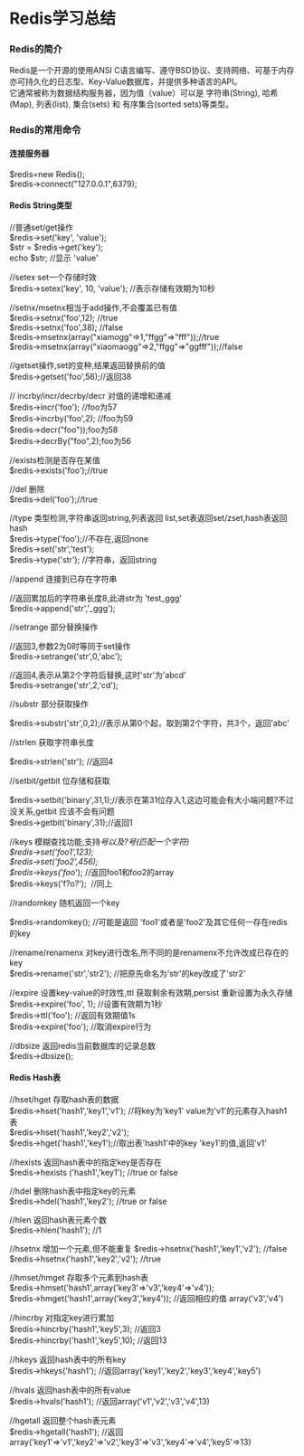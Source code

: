# Redis学习总结


### Redis的简介

Redis是一个开源的使用ANSI C语言编写、遵守BSD协议、支持网络、可基于内存亦可持久化的日志型、Key-Value数据库，并提供多种语言的API。<br>
它通常被称为数据结构服务器，因为值（value）可以是 字符串(String), 哈希(Map), 列表(list), 集合(sets) 和 有序集合(sorted sets)等类型。<br>

### Redis的常用命令

#### 连接服务器
$redis=new Redis();<br>
$redis->connect("127.0.0.1",6379);<br>


#### Redis String类型

//普通set/get操作<br>
$redis->set('key', 'value');<br>
$str = $redis->get('key');<br>
echo $str; //显示 'value'<br>

//setex set一个存储时效<br>
$redis->setex('key', 10, 'value'); //表示存储有效期为10秒<br>

//setnx/msetnx相当于add操作,不会覆盖已有值<br>
$redis->setnx('foo',12); //true<br>
$redis->setnx('foo',38); //false<br>
$redis->msetnx(array("xiamogg"=>1,"ffgg"=>"fff"));//true<br>
$redis->msetnx(array("xiaomaogg"=>2,"ffgg"=>"ggfff"));//false<br>


//getset操作,set的变种,结果返回替换前的值<br>
$redis->getset('foo',56);//返回38<br>

// incrby/incr/decrby/decr 对值的递增和递减<br>
$redis->incr('foo'); //foo为57<br>
$redis->incrby('foo',2); //foo为59<br>
$redis->decr("foo"));foo为58<br>
$redis->decrBy("foo",2);foo为56<br>

//exists检测是否存在某值<br>
$redis->exists('foo');//true<br>

//del 删除<br>
$redis->del('foo');//true<br>

//type 类型检测,字符串返回string,列表返回 list,set表返回set/zset,hash表返回hash<br>
$redis->type('foo');//不存在,返回none<br>
$redis->set('str','test');<br>
$redis->type('str'); //字符串，返回string<br>

//append 连接到已存在字符串<br>

//返回累加后的字符串长度8,此进str为 'test_ggg'<br>
$redis->append('str','_ggg');<br>

//setrange 部分替换操作<br>

//返回3,参数2为0时等同于set操作<br>
$redis->setrange('str',0,'abc');<br>

//返回4,表示从第2个字符后替换,这时'str'为'abcd'<br>
$redis->setrange('str',2,'cd');<br>

//substr 部分获取操作<br>

$redis->substr('str',0,2);//表示从第0个起，取到第2个字符，共3个，返回'abc'<br>

//strlen 获取字符串长度<br>

$redis->strlen('str'); //返回4<br>

//setbit/getbit 位存储和获取<br>

$redis->setbit('binary',31,1);//表示在第31位存入1,这边可能会有大小端问题?不过没关系,getbit 应该不会有问题<br>
$redis->getbit('binary',31);//返回1<br>

//keys 模糊查找功能,支持*号以及?号(匹配一个字符)<br>
$redis->set('foo1',123);<br>
$redis->set('foo2',456);<br>
$redis->keys('foo*'); //返回foo1和foo2的array<br>
$redis->keys('f?o?');&nbsp; //同上<br>


//randomkey 随机返回一个key<br>

$redis->randomkey(); //可能是返回 'foo1'或者是'foo2'及其它任何一存在redis的key<br>

//rename/renamenx 对key进行改名,所不同的是renamenx不允许改成已存在的key<br>
$redis->rename('str','str2'); //把原先命名为'str'的key改成了'str2'<br>

//expire 设置key-value的时效性,ttl 获取剩余有效期,persist 重新设置为永久存储<br>
$redis->expire('foo', 1); //设置有效期为1秒<br>
$redis->ttl('foo'); //返回有效期值1s<br>
$redis->expire('foo'); //取消expire行为<br>

//dbsize 返回redis当前数据库的记录总数<br>
$redis->dbsize();<br>


#### Redis Hash表

//hset/hget 存取hash表的数据<br>
$redis->hset('hash1','key1','v1'); //将key为'key1' value为'v1'的元素存入hash1表<br>
$redis->hset('hash1','key2','v2');<br>
$redis->hget('hash1','key1');//取出表'hash1'中的key 'key1'的值,返回'v1'<br>

//hexists 返回hash表中的指定key是否存在<br>
$redis->hexists ('hash1','key1'); //true or false

//hdel 删除hash表中指定key的元素<br>
$redis->hdel('hash1','key2'); //true or false <br>

//hlen 返回hash表元素个数<br>
$redis->hlen('hash1'); //1 <br>

//hsetnx 增加一个元素,但不能重复
$redis->hsetnx('hash1','key1','v2'); //false <br>
$redis->hsetnx('hash1','key2','v2'); //true <br>

//hmset/hmget 存取多个元素到hash表 <br>
$redis->hmset('hash1',array('key3'=>'v3','key4'=>'v4')); <br>
$redis->hmget('hash1',array('key3','key4')); //返回相应的值 array('v3','v4') <br>

//hincrby 对指定key进行累加 <br>
$redis->hincrby('hash1','key5',3); //返回3 <br>
$redis->hincrby('hash1','key5',10); //返回13 <br>

//hkeys 返回hash表中的所有key <br>
$redis->hkeys('hash1'); //返回array('key1','key2','key3','key4','key5')

//hvals 返回hash表中的所有value <br>
$redis->hvals('hash1'); //返回array('v1','v2','v3','v4',13) <br>

//hgetall 返回整个hash表元素 <br>
$redis->hgetall('hash1'); //返回array('key1'=>'v1','key2'=>'v2','key3'=>'v3','key4'=>'v4','key5'=>13) <br>

